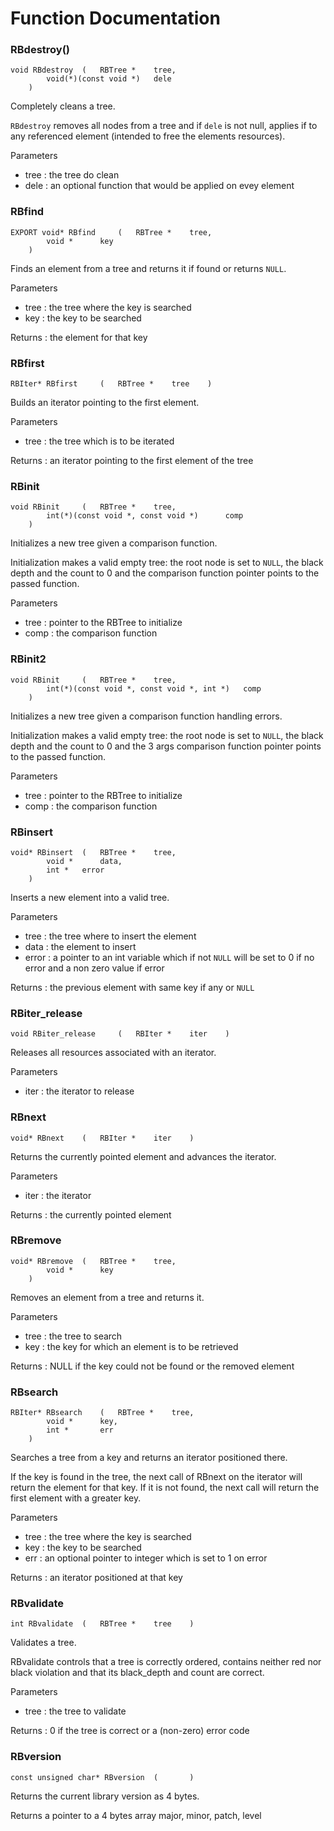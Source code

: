 # Function Documentation

### RBdestroy()

```
void RBdestroy 	( 	RBTree *  	tree,
		void(*)(const void *)  	dele 
	) 		
```

Completely cleans a tree.

`RBdestroy` removes all nodes from a tree and if `dele` is not null, applies if to any referenced element (intended to free the elements resources).

Parameters

*    tree	: the tree do clean
*    dele	: an optional function that would be applied on evey element

### RBfind

```
EXPORT void* RBfind 	( 	RBTree *  	tree,
		void *  	key 
	) 		
```

Finds an element from a tree and returns it if found or returns `NULL`.

Parameters

*    tree	: the tree where the key is searched
*    key	: the key to be searched

Returns
	: the element for that key 

### RBfirst

```
RBIter* RBfirst 	( 	RBTree *  	tree	) 	
```

Builds an iterator pointing to the first element.

Parameters

*    tree	: the tree which is to be iterated

Returns
	: an iterator pointing to the first element of the tree 

### RBinit

```
void RBinit 	( 	RBTree *  	tree,
		int(*)(const void *, const void *)  	comp 
	) 		
```

Initializes a new tree given a comparison function.

Initialization makes a valid empty tree: the root node is set to `NULL`, the black depth and the count to 0 and the comparison function pointer points to the passed function.

Parameters

*    tree	: pointer to the RBTree to initialize
*    comp	: the comparison function

### RBinit2

```
void RBinit 	( 	RBTree *  	tree,
		int(*)(const void *, const void *, int *)  	comp 
	) 		
```

Initializes a new tree given a comparison function handling errors.

Initialization makes a valid empty tree: the root node is set to `NULL`, the black depth and the count to 0 and the 3 args comparison function pointer points to the passed function.

Parameters

*    tree	: pointer to the RBTree to initialize
*    comp	: the comparison function

### RBinsert

```
void* RBinsert 	( 	RBTree *  	tree,
		void *  	data,
		int *  	error 
	) 		
```

Inserts a new element into a valid tree.

Parameters

*    tree	: the tree where to insert the element
*    data	: the element to insert
*    error	: a pointer to an int variable which if not `NULL` will be set to 0 if no error and a non zero value if error

Returns
	: the previous element with same key if any or `NULL` 

### RBiter_release

```
void RBiter_release 	( 	RBIter *  	iter	) 	
```

Releases all resources associated with an iterator.

Parameters

*    iter	: the iterator to release

### RBnext

```
void* RBnext 	( 	RBIter *  	iter	) 	
```

Returns the currently pointed element and advances the iterator.

Parameters

*    iter	: the iterator

Returns
	: the currently pointed element 

### RBremove

```
void* RBremove 	( 	RBTree *  	tree,
		void *  	key 
	) 		
```

Removes an element from a tree and returns it.

Parameters

*    tree	: the tree to search
*    key	: the key for which an element is to be retrieved

Returns
	: NULL if the key could not be found or the removed element 

### RBsearch

```
RBIter* RBsearch 	( 	RBTree *  	tree,
		void *  	key,
		int *		err
	) 		
```

Searches a tree from a key and returns an iterator positioned there.

If the key is found in the tree, the next call of RBnext on the iterator will return the element for that key. If it is not found, the next call will return the first element with a greater key.

Parameters
*    tree	: the tree where the key is searched
*    key	: the key to be searched
*    err    : an optional pointer to integer which is set to 1 on error

Returns
	: an iterator positioned at that key 

### RBvalidate

```
int RBvalidate 	( 	RBTree *  	tree	) 	
```

Validates a tree.

RBvalidate controls that a tree is correctly ordered, contains neither red nor black violation and that its black_depth and count are correct.

Parameters

*    tree	: the tree to validate

Returns
	: 0 if the tree is correct or a (non-zero) error code 

### RBversion

```
const unsigned char* RBversion 	( 		) 	
```

Returns the current library version as 4 bytes.

Returns
	a pointer to a 4 bytes array major, minor, patch, level 
